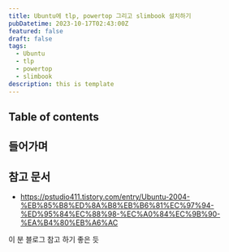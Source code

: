 ```yaml
---
title: Ubuntu에 tlp, powertop 그리고 slimbook 설치하기
pubDatetime: 2023-10-17T02:43:00Z
featured: false
draft: false
tags:
  - Ubuntu
  - tlp
  - powertop
  - slimbook
description: this is template
---
```


## Table of contents

## 들어가며

## 참고 문서

- <https://pstudio411.tistory.com/entry/Ubuntu-2004-%EB%85%B8%ED%8A%B8%EB%B6%81%EC%97%94-%ED%95%84%EC%88%98-%EC%A0%84%EC%9B%90-%EA%B4%80%EB%A6%AC>

이 분 블로그 참고 하기 좋은 듯

